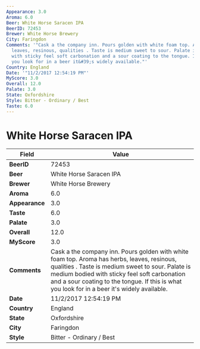 ```yaml
---
Appearance: 3.0
Aroma: 6.0
Beer: White Horse Saracen IPA
BeerID: 72453
Brewer: White Horse Brewery
City: Faringdon
Comments: '"Cask a the company inn. Pours golden with white foam top. Aroma has herbs,
  leaves, resinous, qualities . Taste is medium sweet to sour. Palate is medium bodied
  with sticky feel soft carbonation and a sour coating to the tongue. If this is what
  you look for in a beer it&#39;s widely available."'
Country: England
Date: '"11/2/2017 12:54:19 PM"'
MyScore: 3.0
Overall: 12.0
Palate: 3.0
State: Oxfordshire
Style: Bitter - Ordinary / Best
Taste: 6.0
---
```


# White Horse Saracen IPA

| Field         | Value |
|---------------|-------|
| **BeerID** | 72453 |
| **Beer** | White Horse Saracen IPA |
| **Brewer** | White Horse Brewery |
| **Aroma** | 6.0 |
| **Appearance** | 3.0 |
| **Taste** | 6.0 |
| **Palate** | 3.0 |
| **Overall** | 12.0 |
| **MyScore** | 3.0 |
| **Comments** | Cask a the company inn. Pours golden with white foam top. Aroma has herbs, leaves, resinous, qualities . Taste is medium sweet to sour. Palate is medium bodied with sticky feel soft carbonation and a sour coating to the tongue. If this is what you look for in a beer it&#39;s widely available. |
| **Date** | 11/2/2017 12:54:19 PM |
| **Country** | England |
| **State** | Oxfordshire |
| **City** | Faringdon |
| **Style** | Bitter - Ordinary / Best |
